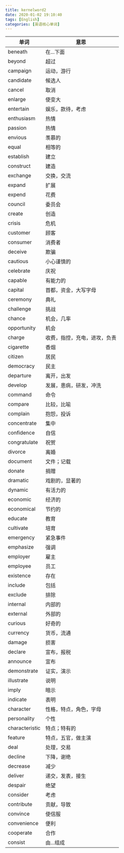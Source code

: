 ```yaml
---
title: kernelword2
date: 2020-01-02 19:10:40
tags: [English]
categories: [英语核心单词]
---
```

|单词|意思|
|-|-|
|beneath	|	在...下面|
|beyond	|	超过|
|campaign	|	运动，游行|
|candidate	|	候选人|
|cancel	|	取消|
|enlarge	|	使变大|
|entertain	|	娱乐，款待，考虑|
|enthusiasm	|	热情|
|passion	|	热情|
|envious	|	羡慕的|
|equal	|	相等的|
|establish	|	建立|
|construct	|	建造|
|exchange	|	交换，交流|
|expand	|	扩展|
|expend	|	花费|
|council	|	委员会|
|create	|	创造|
|crisis	|	危机|
|customer	|	顾客|
|consumer	|	消费者|
|deceive	|	欺骗|
|cautious	|	小心谨慎的|
|celebrate	|	庆祝|
|capable	|	有能力的|
|capital	|	首都，资金，大写字母|
|ceremony	|	典礼|
|challenge	|	挑战|
|chance	|	机会，几率|
|opportunity	|	机会|
|charge	|	收费，指控，充电，进攻，负责|
|cigarette	|	香烟|
|citizen	|	居民|
|democracy	|	民主|
|departure	|	离开，出发|
|develop	|	发展，患病，研发，冲洗|
|command	|	命令|
|compare	|	比较，比喻|
|complain	|	抱怨，投诉|
|concentrate	|	集中|
|confidence	|	自信|
|congratulate	|	祝贺|
|divorce	|	离婚|
|document	|	文件；记载|
|donate	|	捐赠|
|dramatic	|	戏剧的，显著的|
|dynamic	|	有活力的|
|economic	|	经济的|
|economical	|	节约的|
|educate	|	教育|
|cultivate	|	培育|
|emergency	|	紧急事件|
|emphasize	|	强调|
|employer	|	雇主|
|employee	|	员工|
|existence	|	存在|
|include	|	包括|
|exclude	|	排除|
|internal	|	内部的|
|external	|	外部的|
|curious	|	好奇的|
|currency	|	货币，流通|
|damage	|	损害|
|declare	|	宣布，报税|
|announce	|	宣布|
|demonstrate	|	证实，演示|
|illustrate	|	说明|
|imply	|	暗示|
|indicate	|	表明|
|character	|	性格，特点，角色，字母|
|personality	|	个性|
|characteristic	|	特点；特有的|
|feature	|	特点，五官，做主演|
|deal	|	处理，交易|
|decline	|	下降，谢绝|
|decrease	|	减少|
|deliver	|	递交，发表，接生|
|despair	|	绝望|
|consider	|	考虑|
|contribute	|	贡献，导致|
|convince	|	使信服|
|convenience	|	便利|
|cooperate	|	合作|
|consist	|	由...组成|

